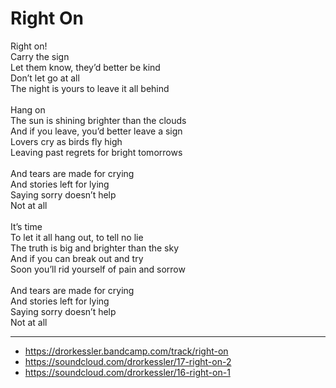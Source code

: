 # Right On

Right on!\
Carry the sign\
Let them know, they’d better be kind\
Don’t let go at all\
The night is yours to leave it all behind\
\
Hang on\
The sun is shining brighter than the clouds\
And if you leave, you’d better leave a sign\
Lovers cry as birds fly high\
Leaving past regrets for bright tomorrows\
\
And tears are made for crying\
And stories left for lying\
Saying sorry doesn’t help\
Not at all\
\
It’s time\
To let it all hang out, to tell no lie\
The truth is big and brighter than the sky\
And if you can break out and try\
Soon you’ll rid yourself of pain and sorrow\
\
And tears are made for crying\
And stories left for lying\
Saying sorry doesn’t help\
Not at all

---
- https://drorkessler.bandcamp.com/track/right-on
- https://soundcloud.com/drorkessler/17-right-on-2
- https://soundcloud.com/drorkessler/16-right-on-1
